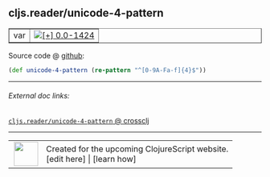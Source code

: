 ## cljs.reader/unicode-4-pattern



 <table border="1">
<tr>
<td>var</td>
<td><a href="https://github.com/cljsinfo/cljs-api-docs/tree/0.0-1424"><img valign="middle" alt="[+] 0.0-1424" title="Added in 0.0-1424" src="https://img.shields.io/badge/+-0.0--1424-lightgrey.svg"></a> </td>
</tr>
</table>









Source code @ [github](https://github.com/clojure/clojurescript/blob/r2234/src/cljs/cljs/reader.cljs#L180):

```clj
(def unicode-4-pattern (re-pattern "^[0-9A-Fa-f]{4}$"))
```

<!--
Repo - tag - source tree - lines:

 <pre>
clojurescript @ r2234
└── src
    └── cljs
        └── cljs
            └── <ins>[reader.cljs:180](https://github.com/clojure/clojurescript/blob/r2234/src/cljs/cljs/reader.cljs#L180)</ins>
</pre>

-->

---



###### External doc links:

[`cljs.reader/unicode-4-pattern` @ crossclj](http://crossclj.info/fun/cljs.reader.cljs/unicode-4-pattern.html)<br>

---

 <table>
<tr><td>
<img valign="middle" align="right" width="48px" src="http://i.imgur.com/Hi20huC.png">
</td><td>
Created for the upcoming ClojureScript website.<br>
[edit here] | [learn how]
</td></tr></table>

[edit here]:https://github.com/cljsinfo/cljs-api-docs/blob/master/cljsdoc/cljs.reader/unicode-4-pattern.cljsdoc
[learn how]:https://github.com/cljsinfo/cljs-api-docs/wiki/cljsdoc-files

<!--

This information was too distracting to show to readers, but I'll leave it
commented here since it is helpful to:

- pretty-print the data used to generate this document
- and show how to retrieve that data



The API data for this symbol:

```clj
{:ns "cljs.reader",
 :name "unicode-4-pattern",
 :type "var",
 :source {:code "(def unicode-4-pattern (re-pattern \"^[0-9A-Fa-f]{4}$\"))",
          :title "Source code",
          :repo "clojurescript",
          :tag "r2234",
          :filename "src/cljs/cljs/reader.cljs",
          :lines [180]},
 :full-name "cljs.reader/unicode-4-pattern",
 :full-name-encode "cljs.reader/unicode-4-pattern",
 :history [["+" "0.0-1424"]]}

```

Retrieve the API data for this symbol:

```clj
;; from Clojure REPL
(require '[clojure.edn :as edn])
(-> (slurp "https://raw.githubusercontent.com/cljsinfo/cljs-api-docs/catalog/cljs-api.edn")
    (edn/read-string)
    (get-in [:symbols "cljs.reader/unicode-4-pattern"]))
```

-->
